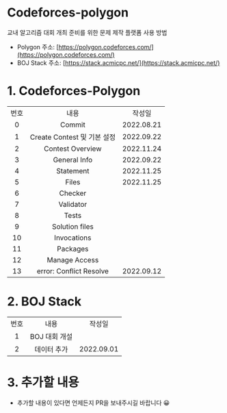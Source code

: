 # Codeforces-polygon
교내 알고리즘 대회 개최 준비를 위한 문제 제작 플랫폼 사용 방법
- Polygon 주소: [https://polygon.codeforces.com/](https://polygon.codeforces.com/)  
- BOJ Stack 주소: [https://stack.acmicpc.net/](https://stack.acmicpc.net/)

# 1. Codeforces-Polygon
<div>
  <table>
    <tr align="center">
      <td> 번호 </td>
      <td> 내용 </td>
      <td> 작성일 </td>
    </tr>
    <tr align="center">
      <td> 0 </td>
      <td> Commit </td>
      <td> 2022.08.21 </td>
    </tr>
    <tr align="center">
      <td> 1 </td>
      <td> Create Contest 및 기본 설정 </td>
      <td> 2022.09.22 </td>
    </tr>
    <tr align="center">
      <td> 2 </td>
      <td> Contest Overview </td>
      <td> 2022.11.24 </td>
    </tr>
    <tr align="center">
      <td> 3 </td>
      <td> General Info </td>
      <td> 2022.09.22 </td>
    </tr>
    <tr align="center">
      <td> 4 </td>
      <td> Statement </td>
      <td> 2022.11.25 </td>
    </tr>
    <tr align="center">
      <td> 5 </td>
      <td> Files </td>
      <td> 2022.11.25 </td>
    </tr>
    <tr align="center">
      <td> 6 </td>
      <td> Checker </td>
      <td>  </td>
    </tr>
    <tr align="center">
      <td> 7 </td>
      <td> Validator </td>
      <td>  </td>
    </tr>
    <tr align="center">
      <td> 8 </td>
      <td> Tests </td>
      <td>  </td>
    </tr>
    <tr align="center">
      <td> 9 </td>
      <td> Solution files </td>
      <td>  </td>
    </tr>
    <tr align="center">
      <td> 10 </td>
      <td> Invocations </td>
      <td>  </td>
    </tr>
    <tr align="center">
      <td> 11 </td>
      <td> Packages </td>
      <td>  </td>
    </tr>
    <tr align="center">
      <td> 12 </td>
      <td> Manage Access </td>
      <td>  </td>
    </tr>
    <tr align="center">
      <td> 13 </td>
      <td> error: Conflict Resolve </td>
      <td> 2022.09.12 </td>
    </tr>
  </table>
</div>

# 2. BOJ Stack
<div>
  <table>
    <tr align="center">
      <td> 번호 </td>
      <td> 내용 </td>
      <td> 작성일 </td>
    </tr>
    <tr align="center">
      <td> 1 </td>
      <td> BOJ 대회 개설 </td>
      <td>  </td>
    </tr>
    <tr align="center">
      <td> 2 </td>
      <td> 데이터 추가 </td>
      <td> 2022.09.01 </td>
    </tr>
  </table>
</div>

# 3. 추가할 내용
- 추가할 내용이 있다면 언제든지 PR을 보내주시길 바랍니다 😀
